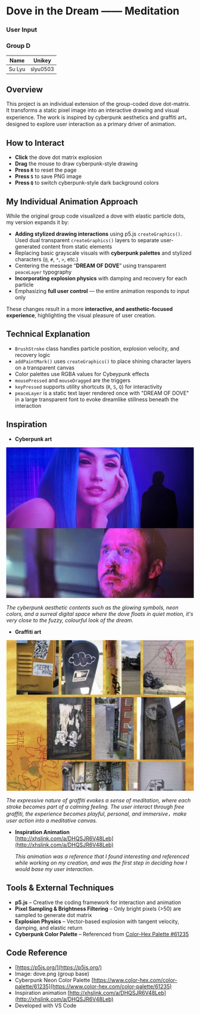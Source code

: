 # Dove in the Dream —— Meditation

### User Input
### Group D

| Name              | Unikey     |  
|-------------------|------------|  
| Su Lyu            | slyu0503   |


## Overview

This project is an individual extension of the group-coded dove dot-matrix. It transforms a static pixel image into an interactive drawing and visual experience. The work is inspired by cyberpunk aesthetics and graffiti art，designed to explore user interaction as a primary driver of animation.

## How to Interact

- **Click** the dove dot matrix explosion
- **Drag** the mouse to draw cyberpunk-style drawing
- **Press `R`** to reset the page
- **Press `S`** to save PNG image
- **Press `Q`** to switch cyberpunk-style dark background colors

## My Individual Animation Approach

While the original group code visualized a dove with elastic particle dots, my version expands it by:
- **Adding stylized drawing interactions** using p5.js `createGraphics()`. Used dual transparent `createGraphics()` layers to separate user-generated content from static elements
- Replacing basic grayscale visuals with **cyberpunk palettes** and stylized characters (`@`, `#`, `*`, `>`, etc.)  
- Centering the message “**DREAM OF DOVE**” using transparent `peaceLayer` typography  
- **Incorporating explosion physics** with damping and recovery for each particle
- Emphasizing **full user control** — the entire animation responds to input only

These changes result in a more **interactive, and aesthetic-focused experience**, highlighting the visual pleasure of user creation.


## Technical Explanation

- `BrushStroke` class handles particle position, explosion velocity, and recovery logic
- `addPaintMark()` uses `createGraphics()` to place shining character layers on a transparent canvas
- Color palettes use RGBA values for Cybeypunk effects
- `mousePressed` and `mouseDragged` are the triggers
- `keyPressed` supports utility shortcuts (`R`, `S`, `Q`) for interactivity
- `peaceLayer` is a static text layer rendered once with "DREAM OF DOVE" in a large transparent font to evoke dreamlike stillness beneath the interaction

## Inspiration

- **Cyberpunk art**

![Blade Runner 2049 screenshot](<assets/blade runner.jpg>)

*The cyberpunk aesthetic contents such as the glowing symbols, neon colors, and a surreal digital space where the dove floats in quiet motion, it's very close to the fuzzy, colourful look of the dream.*

- **Graffiti art**

![Graffiti art](assets/graffiti.jpg)

*The expressive nature of graffiti evokes a sense of meditation, where each stroke becomes part of a calming feeling. The user interact through free graffiti, the experience becomes playful, personal, and immersive，make user action into a meditative canvas.*

- **Inspiration Animation**  
  [http://xhslink.com/a/DHQSJR6V48Leb](http://xhslink.com/a/DHQSJR6V48Leb)

  
  *This animation was a reference that I found interesting and referenced while working on my creation, and was the first step in deciding how I would base my user interaction.*

## Tools & External Techniques  

- **p5.js** – Creative the coding framework for interaction and animation
- **Pixel Sampling & Brightness Filtering** – Only bright pixels (>50) are sampled to generate dot matrix  
- **Explosion Physics** – Vector-based explosion with tangent velocity, damping, and elastic return  
- **Cyberpunk Color Palette** – Referenced from [Color-Hex Palette #61235](https://www.color-hex.com/color-palette/61235) 


## Code Reference

- [https://p5js.org/](https://p5js.org/)
- Image: dove.png (group base)
- Cyberpunk Neon Color Palette [https://www.color-hex.com/color-palette/61235](https://www.color-hex.com/color-palette/61235)
- Inspiration animation [http://xhslink.com/a/DHQSJR6V48Leb](http://xhslink.com/a/DHQSJR6V48Leb)
- Developed with VS Code